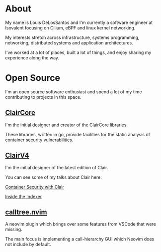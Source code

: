 # About

My name is Louis DeLosSantos and I'm currently a software engineer at Isovalent focusing on Cilium,
eBPF and linux kernel networking.

My interests stretch across infrastructure, systems programming, networking, distributed systems and application architectures.

I've worked at a lot of places, built a lot of things, and enjoy sharing my experience along the way.

# Open Source

I'm an open source software enthusiast and spend a lot of my time contributing to projects in this space.

## [ClairCore](https://github.com/quay/claircore)
I'm the initial designer and creator of the ClairCore libraries.

These libraries, written in go, provide facilities for the static analysis of container security vulnerabilities. 

## [ClairV4](https://github.com/quay/clair)
I'm the initial designer of the latest edition of Clair.

You can see some of my talks about Clair here:

[Container Security with Clair](https://youtu.be/AhdPC_d0Lso)

[Inside the Indexer](https://youtu.be/pEAU6E1rZWo)

## [calltree.nvim](https://github.com/ldelossa/)

A neovim plugin which brings over some features from VSCode that were missing.

The main focus is implementing a call-hierarchy GUI which Neovim does not include by default.
